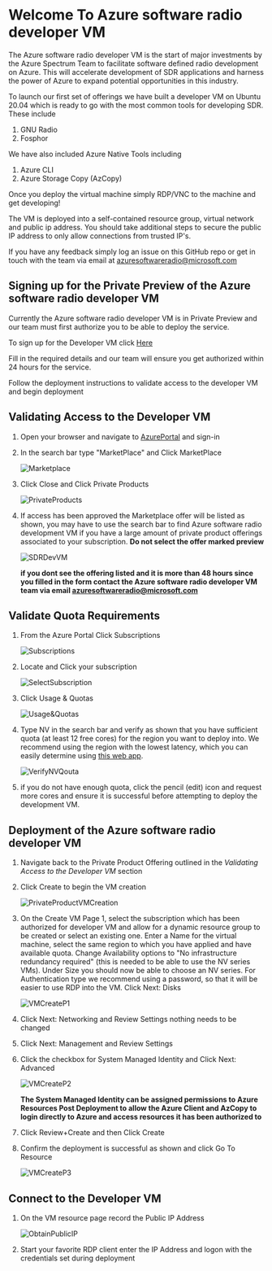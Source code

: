 # Welcome To Azure software radio developer VM 

The Azure software radio developer VM is the start of major investments by the Azure Spectrum Team to facilitate software defined radio development on Azure. This will accelerate development of SDR applications and harness the power of Azure to expand potential opportunities in this industry.

To launch our first set of offerings we have built a developer VM on Ubuntu 20.04 which is ready to go with the most common tools for developing SDR. These include

1. GNU Radio 
2. Fosphor

We have also included Azure Native Tools including
1. Azure CLI
2. Azure Storage Copy (AzCopy) 

Once you deploy the virtual machine simply RDP/VNC to the machine and get developing!

The VM is deployed into a self-contained resource group, virtual network and public ip address. 
You should take additional steps to secure the public IP address to only allow connections from trusted IP's.

If you have any feedback simply log an issue on this GitHub repo or get in touch with the team via email at azuresoftwareradio@microsoft.com


## Signing up for the Private Preview of the Azure software radio developer VM

Currently the Azure software radio developer VM is in Private Preview and our team must first authorize you to be able to deploy the service. 

To sign up for the Developer VM click [Here](https://forms.office.com/r/sbZqBUVUE0) 

Fill in the required details and our team will ensure you get authorized within 24 hours for the service.

Follow the deployment instructions to validate access to the developer VM and begin deployment


## Validating Access to the Developer VM

1. Open your browser and navigate to [AzurePortal](https://portal.azure.com) and sign-in 
2. In the search bar type "MarketPlace" and Click MarketPlace 
   
   ![Marketplace](./../images/marketplace.jpg)

3. Click Close and Click Private Products
   
   ![PrivateProducts](./../images/privateproducts.jpg)

4. If access has been approved the Marketplace offer will be listed as shown, you may have to use the search bar to find Azure software radio development VM if you have a large amount of private product offerings associated to your subscription. 
   **Do not select the offer marked preview**
   
   ![SDRDevVM](./../images/azuresoftwareradiodevvmoffer.jpg)

   **if you dont see the offering listed and it is more than 48 hours since you filled in the form contact the Azure software radio developer VM team via email azuresoftwareradio@microsoft.com**

## Validate Quota Requirements

1. From the Azure Portal Click Subscriptions

   ![Subscriptions](./../images/subscriptions.jpg)

2. Locate and Click your subscription

   ![SelectSubscription](./../images/selectsubscription.jpg)

3. Click Usage & Quotas

   ![Usage&Quotas](./../images/usageqouta.jpg)

4. Type NV in the search bar and verify as shown that you have sufficient quota (at least 12 free cores) for the region you want to deploy into.  We recommend using the region with the lowest latency, which you can easily determine using [this web app](https://azurespeedtest.azurewebsites.net/).

   ![VerifyNVQouta](./../images/verifyqouta.jpg)

5. if you do not have enough quota, click the pencil (edit) icon and request more cores and ensure it is successful before attempting to deploy the development VM.

## Deployment of the Azure software radio developer VM

1. Navigate back to the Private Product Offering outlined in the *Validating Access to the Developer VM* section
2. Click Create to begin the VM creation
   
   ![PrivateProductVMCreation](./../images/vmcreation.jpg)

3. On the Create VM Page 1, select the subscription which has been authorized for developer VM and allow for a dynamic resource group to be created or select an existing one. Enter a Name for the virtual machine, select the same region to which you have applied and have available quota.  Change Availability options to "No infrastructure redundancy required" (this is needed to be able to use the NV series VMs).  Under Size you should now be able to choose an NV series.  For Authentication type we recommend using a password, so that it will be easier to use RDP into the VM.  Click Next: Disks
   
   ![VMCreateP1](./../images/vmcreate1.jpg)

4. Click Next: Networking and Review Settings nothing needs to be changed
5. Click Next: Management and Review Settings 
6. Click the checkbox for System Managed Identity and Click Next: Advanced
   
   ![VMCreateP2](./../images/vmcreate2.jpg)

    **The System Managed Identity can be assigned permissions to Azure Resources Post Deployment to allow the Azure Client and AzCopy to login directly to Azure and access resources it has been authorized to**
    
7. Click Review+Create and then Click Create
8. Confirm the deployment is successful as shown and click Go To Resource
   
   ![VMCreateP3](./../images/vmcreate3.jpg)

## Connect to the Developer VM 

1. On the VM resource page record the Public IP Address 
   
   ![ObtainPublicIP](./../images/rdptovm.jpg)

2. Start your favorite RDP client enter the IP Address and logon with the credentials set during deployment
